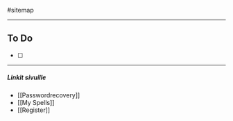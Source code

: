 #sitemap

---
## To Do
- [ ] 
 

---
##### Linkit sivuille
- [[Passwordrecovery]]
- [[My Spells]]
- [[Register]]